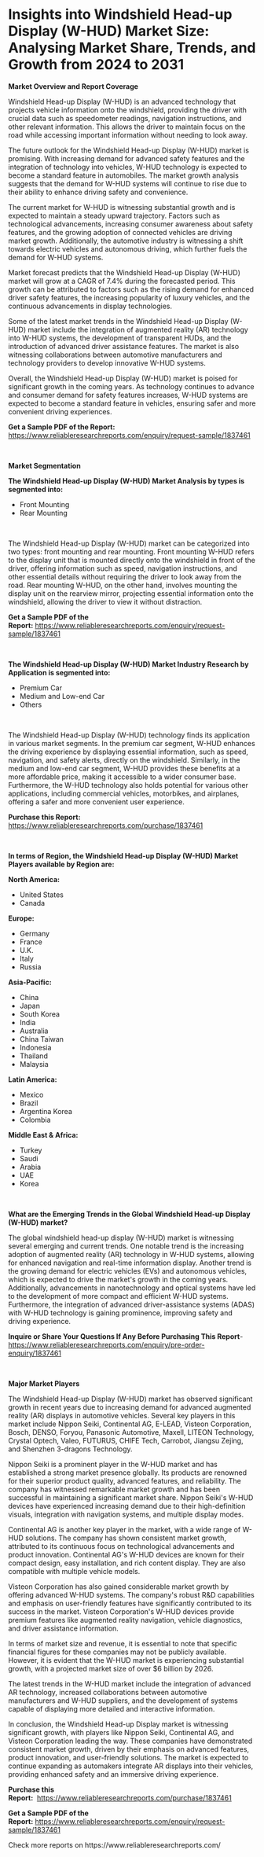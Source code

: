 <p><h1>Insights into Windshield Head-up Display (W-HUD) Market Size: Analysing Market Share, Trends, and Growth from 2024 to 2031</h1></p><p><strong>Market Overview and Report Coverage</strong></p>
<p><p>Windshield Head-up Display (W-HUD) is an advanced technology that projects vehicle information onto the windshield, providing the driver with crucial data such as speedometer readings, navigation instructions, and other relevant information. This allows the driver to maintain focus on the road while accessing important information without needing to look away.</p><p>The future outlook for the Windshield Head-up Display (W-HUD) market is promising. With increasing demand for advanced safety features and the integration of technology into vehicles, W-HUD technology is expected to become a standard feature in automobiles. The market growth analysis suggests that the demand for W-HUD systems will continue to rise due to their ability to enhance driving safety and convenience.</p><p>The current market for W-HUD is witnessing substantial growth and is expected to maintain a steady upward trajectory. Factors such as technological advancements, increasing consumer awareness about safety features, and the growing adoption of connected vehicles are driving market growth. Additionally, the automotive industry is witnessing a shift towards electric vehicles and autonomous driving, which further fuels the demand for W-HUD systems.</p><p>Market forecast predicts that the Windshield Head-up Display (W-HUD) market will grow at a CAGR of 7.4% during the forecasted period. This growth can be attributed to factors such as the rising demand for enhanced driver safety features, the increasing popularity of luxury vehicles, and the continuous advancements in display technologies.</p><p>Some of the latest market trends in the Windshield Head-up Display (W-HUD) market include the integration of augmented reality (AR) technology into W-HUD systems, the development of transparent HUDs, and the introduction of advanced driver assistance features. The market is also witnessing collaborations between automotive manufacturers and technology providers to develop innovative W-HUD systems.</p><p>Overall, the Windshield Head-up Display (W-HUD) market is poised for significant growth in the coming years. As technology continues to advance and consumer demand for safety features increases, W-HUD systems are expected to become a standard feature in vehicles, ensuring safer and more convenient driving experiences.</p></p>
<p><strong>Get a Sample PDF of the Report:</strong> <a href="https://www.reliableresearchreports.com/enquiry/request-sample/1837461">https://www.reliableresearchreports.com/enquiry/request-sample/1837461</a></p>
<p>&nbsp;</p>
<p><strong>Market Segmentation</strong></p>
<p><strong>The Windshield Head-up Display (W-HUD) Market Analysis by types is segmented into:</strong></p>
<p><ul><li>Front Mounting</li><li>Rear Mounting</li></ul></p>
<p>&nbsp;</p>
<p><p>The Windshield Head-up Display (W-HUD) market can be categorized into two types: front mounting and rear mounting. Front mounting W-HUD refers to the display unit that is mounted directly onto the windshield in front of the driver, offering information such as speed, navigation instructions, and other essential details without requiring the driver to look away from the road. Rear mounting W-HUD, on the other hand, involves mounting the display unit on the rearview mirror, projecting essential information onto the windshield, allowing the driver to view it without distraction.</p></p>
<p><strong>Get a Sample PDF of the Report:</strong>&nbsp;<a href="https://www.reliableresearchreports.com/enquiry/request-sample/1837461">https://www.reliableresearchreports.com/enquiry/request-sample/1837461</a></p>
<p>&nbsp;</p>
<p><strong>The Windshield Head-up Display (W-HUD) Market Industry Research by Application is segmented into:</strong></p>
<p><ul><li>Premium Car</li><li>Medium and Low-end Car</li><li>Others</li></ul></p>
<p>&nbsp;</p>
<p><p>The Windshield Head-up Display (W-HUD) technology finds its application in various market segments. In the premium car segment, W-HUD enhances the driving experience by displaying essential information, such as speed, navigation, and safety alerts, directly on the windshield. Similarly, in the medium and low-end car segment, W-HUD provides these benefits at a more affordable price, making it accessible to a wider consumer base. Furthermore, the W-HUD technology also holds potential for various other applications, including commercial vehicles, motorbikes, and airplanes, offering a safer and more convenient user experience.</p></p>
<p><strong>Purchase this Report:</strong>&nbsp; <a href="https://www.reliableresearchreports.com/purchase/1837461">https://www.reliableresearchreports.com/purchase/1837461</a></p>
<p>&nbsp;</p>
<p><strong>In terms of Region, the Windshield Head-up Display (W-HUD) Market Players available by Region are:</strong></p>
<p>
    <p> <strong> North America: </strong>
        <ul>
            <li>United States</li>
            <li>Canada</li>
        </ul>
        </p> 
    <p> <strong> Europe: </strong>
        <ul>
            <li>Germany</li>
            <li>France</li>
            <li>U.K.</li>
            <li>Italy</li>
            <li>Russia</li>
        </ul>
        </p> 
    <p> <strong> Asia-Pacific: </strong>
        <ul>
            <li>China</li>
            <li>Japan</li>
            <li>South Korea</li>
            <li>India</li>
            <li>Australia</li>
            <li>China Taiwan</li>
            <li>Indonesia</li>
            <li>Thailand</li>
            <li>Malaysia</li>
        </ul>
        </p> 
    <p> <strong> Latin America: </strong>
        <ul>
            <li>Mexico</li>
            <li>Brazil</li>
            <li>Argentina Korea</li>
            <li>Colombia</li>
        </ul>
        </p> 
    <p> <strong> Middle East & Africa: </strong>
        <ul>
            <li>Turkey</li>
            <li>Saudi</li>
            <li>Arabia</li>
            <li>UAE</li>
            <li>Korea</li>
        </ul>
    </p>
    </p>
<p>&nbsp;</p>
<p><strong>What are the Emerging Trends in the Global Windshield Head-up Display (W-HUD) market?</strong></p>
<p><p>The global windshield head-up display (W-HUD) market is witnessing several emerging and current trends. One notable trend is the increasing adoption of augmented reality (AR) technology in W-HUD systems, allowing for enhanced navigation and real-time information display. Another trend is the growing demand for electric vehicles (EVs) and autonomous vehicles, which is expected to drive the market's growth in the coming years. Additionally, advancements in nanotechnology and optical systems have led to the development of more compact and efficient W-HUD systems. Furthermore, the integration of advanced driver-assistance systems (ADAS) with W-HUD technology is gaining prominence, improving safety and driving experience.</p></p>
<p><strong>Inquire or Share Your Questions If Any Before Purchasing This Report</strong>- <a href="https://www.reliableresearchreports.com/enquiry/pre-order-enquiry/1837461">https://www.reliableresearchreports.com/enquiry/pre-order-enquiry/1837461</a></p>
<p>&nbsp;</p>
<p><strong>Major Market Players</strong></p>
<p><p>The Windshield Head-up Display (W-HUD) market has observed significant growth in recent years due to increasing demand for advanced augmented reality (AR) displays in automotive vehicles. Several key players in this market include Nippon Seiki, Continental AG, E-LEAD, Visteon Corporation, Bosch, DENSO, Foryou, Panasonic Automotive, Maxell, LITEON Technology, Crystal Optech, Valeo, FUTURUS, CHIFE Tech, Carrobot, Jiangsu Zejing, and Shenzhen 3-dragons Technology.</p><p>Nippon Seiki is a prominent player in the W-HUD market and has established a strong market presence globally. Its products are renowned for their superior product quality, advanced features, and reliability. The company has witnessed remarkable market growth and has been successful in maintaining a significant market share. Nippon Seiki's W-HUD devices have experienced increasing demand due to their high-definition visuals, integration with navigation systems, and multiple display modes.</p><p>Continental AG is another key player in the market, with a wide range of W-HUD solutions. The company has shown consistent market growth, attributed to its continuous focus on technological advancements and product innovation. Continental AG's W-HUD devices are known for their compact design, easy installation, and rich content display. They are also compatible with multiple vehicle models.</p><p>Visteon Corporation has also gained considerable market growth by offering advanced W-HUD systems. The company's robust R&D capabilities and emphasis on user-friendly features have significantly contributed to its success in the market. Visteon Corporation's W-HUD devices provide premium features like augmented reality navigation, vehicle diagnostics, and driver assistance information.</p><p>In terms of market size and revenue, it is essential to note that specific financial figures for these companies may not be publicly available. However, it is evident that the W-HUD market is experiencing substantial growth, with a projected market size of over $6 billion by 2026.</p><p>The latest trends in the W-HUD market include the integration of advanced AR technology, increased collaborations between automotive manufacturers and W-HUD suppliers, and the development of systems capable of displaying more detailed and interactive information.</p><p>In conclusion, the Windshield Head-up Display market is witnessing significant growth, with players like Nippon Seiki, Continental AG, and Visteon Corporation leading the way. These companies have demonstrated consistent market growth, driven by their emphasis on advanced features, product innovation, and user-friendly solutions. The market is expected to continue expanding as automakers integrate AR displays into their vehicles, providing enhanced safety and an immersive driving experience.</p></p>
<p><strong>Purchase this Report:</strong>&nbsp;&nbsp;<a href="https://www.reliableresearchreports.com/purchase/1837461">https://www.reliableresearchreports.com/purchase/1837461</a></p>
<p></p>
<p><strong>Get a Sample PDF of the Report:</strong>&nbsp;<a href="https://www.reliableresearchreports.com/enquiry/request-sample/1837461">https://www.reliableresearchreports.com/enquiry/request-sample/1837461</a></p>
<p>Check more reports on https://www.reliableresearchreports.com/</p>